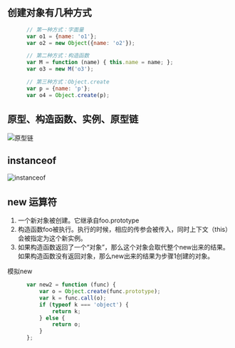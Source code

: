 ## 创建对象有几种方式

```js
      // 第一种方式：字面量
      var o1 = {name: 'o1'};
      var o2 = new Object({name: 'o2'});

      // 第二种方式：构造函数
      var M = function (name) { this.name = name; };
      var o3 = new M('o3');

      // 第三种方式：Object.create
      var p = {name: 'p'};
      var o4 = Object.create(p);
```



## 原型、构造函数、实例、原型链

![原型链](http://ozzlw3x1p.bkt.clouddn.com/proto.png)



## instanceof

![instanceof](http://ozzlw3x1p.bkt.clouddn.com/instanceof.png)



## new 运算符

1. 一个新对象被创建。它继承自foo.prototype
2. 构造函数foo被执行。执行的时候，相应的传参会被传入，同时上下文（this）会被指定为这个新实例。
3. 如果构造函数返回了一个“对象”，那么这个对象会取代整个new出来的结果。如果构造函数没有返回对象，那么new出来的结果为步骤1创建的对象。



模拟new

```js
      var new2 = function (func) {
          var o = Object.create(func.prototype);
          var k = func.call(o);
          if (typeof k === 'object') {
              return k;
          } else {
              return o;
          }
      };
```



